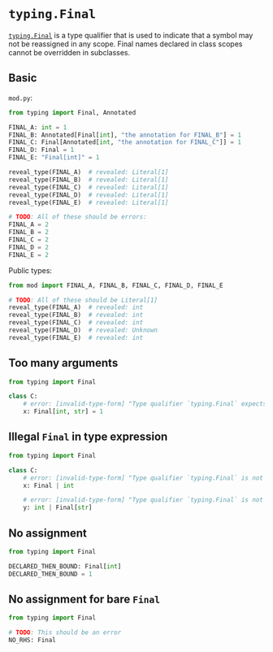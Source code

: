 # `typing.Final`

[`typing.Final`] is a type qualifier that is used to indicate that a symbol may not be reassigned in
any scope. Final names declared in class scopes cannot be overridden in subclasses.

## Basic

`mod.py`:

```py
from typing import Final, Annotated

FINAL_A: int = 1
FINAL_B: Annotated[Final[int], "the annotation for FINAL_B"] = 1
FINAL_C: Final[Annotated[int, "the annotation for FINAL_C"]] = 1
FINAL_D: Final = 1
FINAL_E: "Final[int]" = 1

reveal_type(FINAL_A)  # revealed: Literal[1]
reveal_type(FINAL_B)  # revealed: Literal[1]
reveal_type(FINAL_C)  # revealed: Literal[1]
reveal_type(FINAL_D)  # revealed: Literal[1]
reveal_type(FINAL_E)  # revealed: Literal[1]

# TODO: All of these should be errors:
FINAL_A = 2
FINAL_B = 2
FINAL_C = 2
FINAL_D = 2
FINAL_E = 2
```

Public types:

```py
from mod import FINAL_A, FINAL_B, FINAL_C, FINAL_D, FINAL_E

# TODO: All of these should be Literal[1]
reveal_type(FINAL_A)  # revealed: int
reveal_type(FINAL_B)  # revealed: int
reveal_type(FINAL_C)  # revealed: int
reveal_type(FINAL_D)  # revealed: Unknown
reveal_type(FINAL_E)  # revealed: int
```

## Too many arguments

```py
from typing import Final

class C:
    # error: [invalid-type-form] "Type qualifier `typing.Final` expects exactly one type parameter"
    x: Final[int, str] = 1
```

## Illegal `Final` in type expression

```py
from typing import Final

class C:
    # error: [invalid-type-form] "Type qualifier `typing.Final` is not allowed in type expressions (only in annotation expressions)"
    x: Final | int

    # error: [invalid-type-form] "Type qualifier `typing.Final` is not allowed in type expressions (only in annotation expressions)"
    y: int | Final[str]
```

## No assignment

```py
from typing import Final

DECLARED_THEN_BOUND: Final[int]
DECLARED_THEN_BOUND = 1
```

## No assignment for bare `Final`

```py
from typing import Final

# TODO: This should be an error
NO_RHS: Final
```

[`typing.final`]: https://docs.python.org/3/library/typing.html#typing.Final
